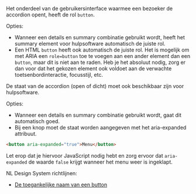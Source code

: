 <!-- @license CC0-1.0 -->

Het onderdeel van de gebruikersinterface waarmee een bezoeker de accordion opent, heeft de rol `button`.

Opties:

- Wanneer een details en summary combinatie gebruikt wordt, heeft het summary element voor hulpsoftware automatisch de juiste rol.
- Een HTML `button` heeft ook automatisch de juiste rol. Het is mogelijk om met ARIA een `role=button` toe te voegen aan een ander element dan een `button`, maar dit is niet aan te raden. Heb je het absoluut nodig, zorg er dan voor dat het gekozen element ook voldoet aan de verwachte toetsenbordinteractie, focusstijl, etc.

De staat van de accordion (open of dicht) moet ook beschikbaar zijn voor hulpsoftware.

Opties:

- Wanneer een details en summary combinatie gebruikt wordt, gaat dit automatisch goed.
- Bij een knop moet de staat worden aangegeven met het aria-expanded attribuut.

```html
<button aria-expanded="true">Menu</button>
```

Let erop dat je hiervoor JavaScript nodig hebt en zorg ervoor dat `aria-expanded` de waarde `false` krijgt wanneer het menu weer is ingeklapt.

NL Design System richtlijnen:

- [De toegankelijke naam van een button](/richtlijnen/formulieren/buttons/toegankelijke-naam)
